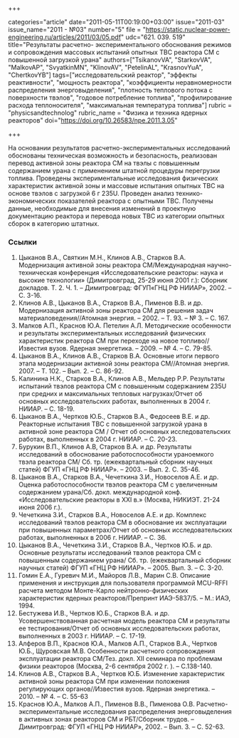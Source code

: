 +++

categories="article"
date="2011-05-11T00:19:00+03:00"
issue="2011-03"
issue_name="2011 - №03"
number="5"
file = "https://static.nuclear-power-engineering.ru/articles/2011/03/05.pdf"
udc="621. 039. 519"
title="Результаты расчетно- экспериментального обоснования режимов и сопровождения массовых испытаний опытных ТВС реактора СМ с повышенной загрузкой урана"
authors=["TsikanovVA", "StarkovVA", "MalkovAP", "SvyatkinMN", "KlinovAV", "PetelinAL", "KrasnovYuA", "ChertkovYB"]
tags=["исследовательский реактор", "эффекты реактивности", "мощность реактора", "коэффициенты неравномерности распределения энерговыделения", "плотность теплового потока с поверхности твэлов", "годовое потребление топлива", "профилирование расхода теплоносителя", "максимальная температура топлива"]
rubric = "physicsandtechnolog"
rubric_name = "Физика и техника ядерных реакторов"
doi="https://doi.org/10.26583/npe.2011.3.05"

+++

На основании результатов расчетно-экспериментальных исследований обоснованы техническая возможность и безопасность, реализован перевод активной зоны реактора СМ на твэлы с повышенным содержанием урана с применением штатной процедуры перегрузки топлива. Проведены экспериментальные исследования физических характеристик активной зоны и массовые испытания опытных ТВС на основе твэлов с загрузкой 6 г 235U. Проведен анализ технико-экономических показателей реактора с опытными ТВС. Получены данные, необходимые для внесения изменений в проектную документацию реактора и перевода новых ТВС из категории опытных сборок в категорию штатных.

### Ссылки

1. Цыканов В.А., Святкин М.Н., Клинов А.В., Старков В.А. Модернизация активной зоны реактора СМ/Международная научно-техническая конференция «Исследовательские реакторы: наука и высокие технологии» (Димитровград, 25-29 июня 2001 г.): Сборник докладов. Т. 2. Ч. 1. – Димитровград: ФГУП«ГНЦ РФ НИИАР», 2002. – С. 3-16.
2. Клинов А.В., Цыканов В.А., Старков В.А., Пименов В.В. и др. Модернизация активной зоны реактора СМ для решения задач материаловедения//Атомная энергия. – 2002. – Т. 93. – № 3. – С. 167.
3. Малков А.П., Краснов Ю.А. Петелин А.Л. Методические особенности и результаты экспериментальных исследований физических характеристик реактора СМ при переходе на новое топливо//Известия вузов. Ядерная энергетика. – 2009. – № 4. – С. 79-85.
4. Цыканов В.А., Клинов А.В., Старков В.А. Основные итоги первого этапа модернизации активной зоны реактора СМ//Атомная энергия. 2007. – Т. 102. – Вып. 2. – С. 86-92.
5. Калинина Н.К., Старков В.А., Клинов А.В., Мельдер Р.Р. Результаты испытаний твэлов реактора СМ с повышенным содержанием 235U при средних и максимальных тепловых нагрузках/Отчет об основных исследовательских работах, выполненных в 2004 г. НИИАР. – С. 18-19.
6. Цыканов В.А., Чертков Ю.Б., Старков В.А., Федосеев В.Е. и др. Реакторные испытания ТВС с повышенной загрузкой урана в активной зоне реактора СМ / Отчет об основных исследовательских работах, выполненных в 2004 г. НИИАР. – С. 20-23.
7. Бурукин В.П., Клинов А.В, Старков В.А. и др. Результаты исследований в обоснование работоспособности ураноемкого твэла реактора СМ/ Сб. тр. (ежеквартальный сборник научных статей) ФГУП «ГНЦ РФ НИИАР». – 2003. – Вып. 2. С. 35-46.
8. Цыканов В.А., Старков В.А., Чечеткина З.И., Новоселов А.Е. и др. Оценка работоспособности твэлов реактора СМ с увеличенным содержанием урана/Сб. докл. международной конф. «Исследовательские реакторы в XXI в.» (Москва, НИКИЭТ. 21-24 июня 2006 г.).
9. Чечеткина З.И., Старков В.А., Новоселов А.Е. и др. Комплекс исследований твэлов реактора СМ в обоснование их эксплуатации при повышенных параметрах/Отчет об основных исследовательских работах, выполненных в 2006 г. НИИАР. – С. 36.
10. Цыканов В.А., Чечеткина З.И., Старков В.А., Чертков Ю.Б. и др. Основные результаты исследований твэлов реактора СМ с повышенным содержанием урана/ Сб. тр. (ежеквартальный сборник научных статей) ФГУП «ГНЦ РФ НИИАР». – 2005. Вып. 3. – С. 3-20.
11. Гомин Е.А., Гуревич М.И., Майоров Л.В., Марин С.В. Описание применения и инструкция для пользователя программой MCU-RFFI расчета методом Монте-Карло нейтронно-физических характеристик ядерных реакторов/Препринт ИАЭ-5837/5. – М.: ИАЭ, 1994.
12. Бестужева И.В., Чертков Ю.Б., Старков В.А. и др. Усовершенствованная расчетная модель реактора СМ и результаты ее тестирования/Отчет об основных исследовательских работах, выполненных в 2003 г. НИИАР. – С. 17-19.
13. Алферов В.П., Краснов Ю.А., Малков А.П., Старков В.А., Чертков Ю.Б., Щуровская М.В. Особенности расчетного сопровождения эксплуатации реактора СМ/Тез. докл. XII семинара по проблемам физики реакторов (Москва, 2-6 сентября 2002 г. ). – С.138-140.
14. Клинов А.В., Старков В.А., Чертков Ю.Б. Изменение характеристик активной зоны реактора СМ при изменении положения регулирующих органов//Известия вузов. Ядерная энергетика. – 2010. – № 4. – С. 55-63
15. Краснов Ю.А., Малков А.П., Пименов В.В., Пименова О.В. Расчетно-экспериментальные исследования распределения энерговыделения в активных зонах реакторов СМ и РБТ/Сборник трудов. – Димитровград: ФГУП «ГНЦ РФ НИИАР», 2002. – Вып. 3. – С. 52-63.